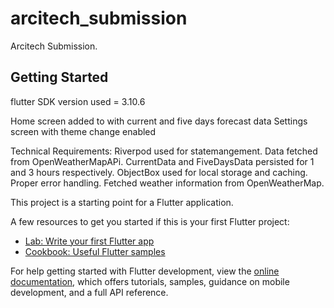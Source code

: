 # arcitech_submission

Arcitech Submission.

## Getting Started

flutter SDK version used = 3.10.6

Home screen added to with current and five days forecast data
Settings screen with theme change enabled

Technical Requirements:
Riverpod used for statemangement.
Data fetched from OpenWeatherMapAPi.
CurrentData and FiveDaysData persisted for  1 and 3 hours respectively.
ObjectBox used for local storage and caching.
Proper error handling.
Fetched weather information from OpenWeatherMap.



This project is a starting point for a Flutter application.

A few resources to get you started if this is your first Flutter project:

- [Lab: Write your first Flutter app](https://docs.flutter.dev/get-started/codelab)
- [Cookbook: Useful Flutter samples](https://docs.flutter.dev/cookbook)

For help getting started with Flutter development, view the
[online documentation](https://docs.flutter.dev/), which offers tutorials,
samples, guidance on mobile development, and a full API reference.
